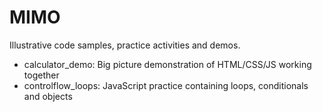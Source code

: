 # MIMO

Illustrative code samples, practice activities and demos.

- calculator_demo: Big picture demonstration of HTML/CSS/JS working together
- controlflow_loops: JavaScript practice containing loops, conditionals and objects
